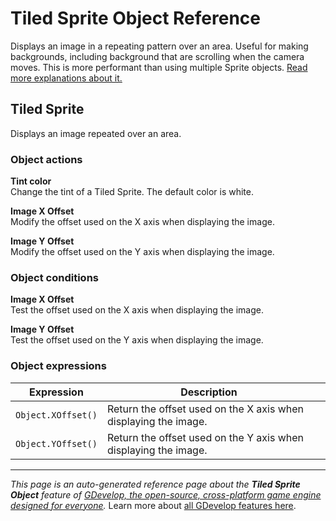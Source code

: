 # Tiled Sprite Object Reference

Displays an image in a repeating pattern over an area. Useful for making backgrounds, including background that are scrolling when the camera moves. This is more performant than using multiple Sprite objects. [Read more explanations about it.](/gdevelop5/objects/tiled_sprite)



## Tiled Sprite 

Displays an image repeated over an area. 

### Object actions

**Tint color**  
Change the tint of a Tiled Sprite. The default color is white.

**Image X Offset**  
Modify the offset used on the X axis when displaying the image.

**Image Y Offset**  
Modify the offset used on the Y axis when displaying the image.

### Object conditions

**Image X Offset**  
Test the offset used on the X axis when displaying the image.

**Image Y Offset**  
Test the offset used on the Y axis when displaying the image.

### Object expressions

| Expression | Description |  |
|-----|-----|-----|
| `Object.XOffset()` | Return the offset used on the X axis when displaying the image. ||
| `Object.YOffset()` | Return the offset used on the Y axis when displaying the image. ||

---
*This page is an auto-generated reference page about the **Tiled Sprite Object** feature of [GDevelop, the open-source, cross-platform game engine designed for everyone](https://gdevelop.io/).* Learn more about [all GDevelop features here](/gdevelop5/all-features).